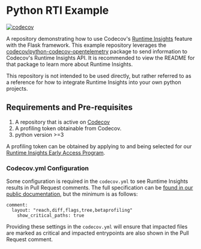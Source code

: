 # Python RTI Example

[![codecov](https://codecov.io/gh/codecov/python-rti-example/branch/main/graph/badge.svg?token=pjzL5RLQL1)](https://codecov.io/gh/codecov/python-rti-example)

A repository demonstrating how to use Codecov's [Runtime Insights](https://about.codecov.io/product/feature/runtime-insights/) feature with the Flask framework. This example repository leverages the [codecov/python-codecov-opentelemetry](https://github.com/codecov/python-codecov-opentelemetry) package to send information to Codecov's Runtime Insights API. It is recommended to view the README for that package to learn more about Runtime Insights.

This repository is not intended to be used directly, but rather referred to as a reference for how to integrate Runtime Insights into your own python projects.

## Requirements and Pre-requisites

1. A repository that is active on [Codecov](https://codecov.io)
2. A profiling token obtainable from Codecov.
3. python version >=3

A profiling token can be obtained by applying to and being selected for our [Runtime Insights Early Access Program](https://about.codecov.io/product/feature/runtime-insights/).

### Codecov.yml Configuration

Some configuration is required in the `codecov.yml` to see Runtime Insights results in Pull Request comments. The full specification can be [found in our public documentation](https://docs.codecov.com/docs/runtime-insights#codecovyml-configuration), but the minimum is as follows:

```
comment:
  layout: "reach,diff,flags,tree,betaprofiling"
    show_critical_paths: true
```

Providing these settings in the `codecov.yml` will ensure that impacted files are marked as critical and impacted entrypoints are also shown in the Pull Request comment.
